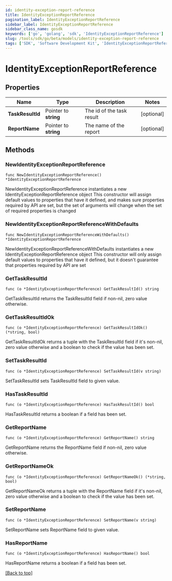 ```yaml
---
id: identity-exception-report-reference
title: IdentityExceptionReportReference
pagination_label: IdentityExceptionReportReference
sidebar_label: IdentityExceptionReportReference
sidebar_class_name: gosdk
keywords: ['go', 'golang', 'sdk', 'IdentityExceptionReportReference'] 
slug: /tools/sdk/go/beta/models/identity-exception-report-reference
tags: ['SDK', 'Software Development Kit', 'IdentityExceptionReportReference']
---
```


# IdentityExceptionReportReference

## Properties

Name | Type | Description | Notes
------------ | ------------- | ------------- | -------------
**TaskResultId** | Pointer to **string** | The id of the task result | [optional] 
**ReportName** | Pointer to **string** | The name of the report | [optional] 

## Methods

### NewIdentityExceptionReportReference

`func NewIdentityExceptionReportReference() *IdentityExceptionReportReference`

NewIdentityExceptionReportReference instantiates a new IdentityExceptionReportReference object
This constructor will assign default values to properties that have it defined,
and makes sure properties required by API are set, but the set of arguments
will change when the set of required properties is changed

### NewIdentityExceptionReportReferenceWithDefaults

`func NewIdentityExceptionReportReferenceWithDefaults() *IdentityExceptionReportReference`

NewIdentityExceptionReportReferenceWithDefaults instantiates a new IdentityExceptionReportReference object
This constructor will only assign default values to properties that have it defined,
but it doesn't guarantee that properties required by API are set

### GetTaskResultId

`func (o *IdentityExceptionReportReference) GetTaskResultId() string`

GetTaskResultId returns the TaskResultId field if non-nil, zero value otherwise.

### GetTaskResultIdOk

`func (o *IdentityExceptionReportReference) GetTaskResultIdOk() (*string, bool)`

GetTaskResultIdOk returns a tuple with the TaskResultId field if it's non-nil, zero value otherwise
and a boolean to check if the value has been set.

### SetTaskResultId

`func (o *IdentityExceptionReportReference) SetTaskResultId(v string)`

SetTaskResultId sets TaskResultId field to given value.

### HasTaskResultId

`func (o *IdentityExceptionReportReference) HasTaskResultId() bool`

HasTaskResultId returns a boolean if a field has been set.

### GetReportName

`func (o *IdentityExceptionReportReference) GetReportName() string`

GetReportName returns the ReportName field if non-nil, zero value otherwise.

### GetReportNameOk

`func (o *IdentityExceptionReportReference) GetReportNameOk() (*string, bool)`

GetReportNameOk returns a tuple with the ReportName field if it's non-nil, zero value otherwise
and a boolean to check if the value has been set.

### SetReportName

`func (o *IdentityExceptionReportReference) SetReportName(v string)`

SetReportName sets ReportName field to given value.

### HasReportName

`func (o *IdentityExceptionReportReference) HasReportName() bool`

HasReportName returns a boolean if a field has been set.


[[Back to top]](#) 


